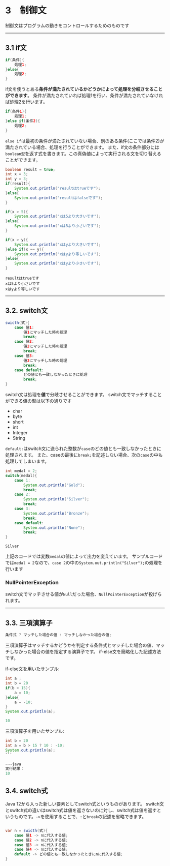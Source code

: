 # 3　制御文

制御文はプログラムの動きをコントロールするためのものです

---

## 3.1 if文

~~~java
if(条件){
    処理1;
}else{
    処理2;
}
~~~

if文を使うとある**条件が満たされているかどうかによって処理を分岐させることができます**。
条件が満たされていれば処理1を行い、条件が満たされていなければ処理2を行います。

~~~java
if(条件1){
    処理1;
}else if(条件2){
    処理2;
}
~~~

`else if`は最初の条件が満たされていない場合、別のある条件(ここでは条件2)が満たされている場合、処理を行うことができます。
また、if文の条件部分には`boolean型`を返す式を書きます。この真偽値によって実行される文を切り替えることができます。

~~~java
boolean result = true;
int x = 3; 
int y = 3;
if(result){
    System.out.println("resultはtrueです");
}else{
    System.out.println("resultはfalseです");
}

if(x > 5){
    System.out.println("xは5より大きいです");
}else{
    System.out.println("xは5より小さいです");
}

if(x > y){
    System.out.println("xはyより大きいです");
}else if(x == y){
    System.out.println("xはyより等しいです");
}else{
    System.out.println("xはyより小さいです");
}
~~~

~~~text
resultはtrueです
xは5より小さいです
xはyより等しいです
~~~

---

## 3.2. switch文

~~~java
swicth(式){
    case 値1:
        値1にマッチした時の処理
        break;
    case 値2:
        値2にマッチした時の処理
        break;
    case 値3:
        値3にマッチした時の処理
        break;
    case default:
        どの値とも一致しなかったときに処理
        break;
}
~~~

switch文は処理を**値**で分岐させることができます。
switch文でマッチすることができる値の型は以下の通りです

+ char
+ byte
+ short
+ int
+ Integer
+ String

`default:`はswitch文に送られた整数が`case`のどの値とも一致しなかったときに処理されます。
また、caseの最後に`break;`を記述しない場合、次の`case`の中も処理してしまいます。

~~~java
int medal = 2;
switch(medal){
    case 1:
        System.out.println("Gold");
        break;
    case 2:
        System.out.println("Silver");
        break;
    case 3:
        System.out.println("Bronze");
        break;
    case default:
        System.out.println("None");
        break;
}
~~~

~~~text
Silver
~~~

上記のコードでは変数`medal`の値によって出力を変えています。
サンプルコードでは`medal = 2`なので、`case 2`の中の`System.out.println("Silver");`の処理を行います

### NullPointerException

switch文でマッチさせる値が`Null`だった場合、`NullPointerException`が投げられます。

---

## 3.3. 三項演算子

~~~java
条件式 ? マッチした場合の値 : マッチしなかった場合の値;
~~~

三項演算子はマッチするかどうかを判定する条件式とマッチした場合の値、マッチしなかった場合の値を指定する演算子です。
if-else文を簡略化した記述方法です。

if-else文を用いたサンプル:

~~~java
int a ;
int b = 20
if(b > 15){
    a = 10;
}else{
    a = -10;
}
System.out.println(a);
~~~

~~~java
10
~~~

三項演算子を用いたサンプル:

~~~java
int b = 20
int a = b > 15 ? 10 : -10;
System.out.println(a);
```

~~~java
実行結果：
10
~~~

## 3.4. switch式

Java 12から入った新しい要素としてswitch式というものがあります。
switch文とswitch式の違いはswitch式は値を返さないのに対し、switch式は値を返すというものです。`->`を使用することで、`:`と`break`の記述を省略できます。

~~~java

var n = swicth(式){
    case 値1 -> nに代入する値;
    case 値2 -> nに代入する値;
    case 値3 -> nに代入する値;
    case 値4 -> nに代入する値;
    default -> どの値とも一致しなかったときにnに代入する値;
}
~~~
